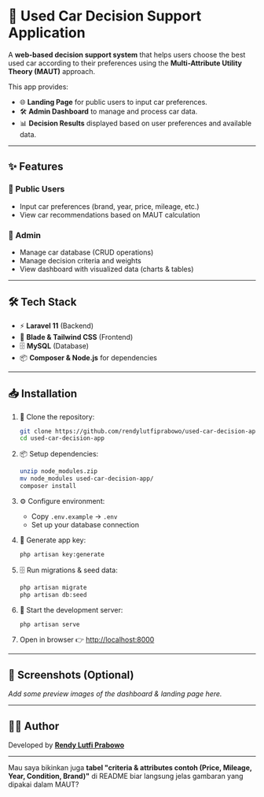 # 🚗 Used Car Decision Support Application

A **web-based decision support system** that helps users choose the best used car according to their preferences using the **Multi-Attribute Utility Theory (MAUT)** approach.

This app provides:

* 🌐 **Landing Page** for public users to input car preferences.
* 🛠️ **Admin Dashboard** to manage and process car data.
* 📊 **Decision Results** displayed based on user preferences and available data.

---

## ✨ Features

### 👤 Public Users

* Input car preferences (brand, year, price, mileage, etc.)
* View car recommendations based on MAUT calculation

### 🔑 Admin

* Manage car database (CRUD operations)
* Manage decision criteria and weights
* View dashboard with visualized data (charts & tables)

---

## 🛠️ Tech Stack

* ⚡ **Laravel 11** (Backend)
* 🎨 **Blade & Tailwind CSS** (Frontend)
* 🗄️ **MySQL** (Database)
* 📦 **Composer & Node.js** for dependencies

---

## 📥 Installation

1. 📂 Clone the repository:

   ```bash
   git clone https://github.com/rendylutfiprabowo/used-car-decision-app.git
   cd used-car-decision-app
   ```

2. 📦 Setup dependencies:

   ```bash
   unzip node_modules.zip
   mv node_modules used-car-decision-app/
   composer install
   ```

3. ⚙️ Configure environment:

   * Copy `.env.example` → `.env`
   * Set up your database connection

4. 🔑 Generate app key:

   ```bash
   php artisan key:generate
   ```

5. 🗄️ Run migrations & seed data:

   ```bash
   php artisan migrate
   php artisan db:seed
   ```

6. 🚀 Start the development server:

   ```bash
   php artisan serve
   ```

7. Open in browser 👉 [http://localhost:8000](http://localhost:8000)

---

## 📸 Screenshots (Optional)

*Add some preview images of the dashboard & landing page here.*

---

## 👨‍💻 Author

Developed by [**Rendy Lutfi Prabowo**](https://github.com/rendylutfiprabowo)

---

Mau saya bikinkan juga **tabel "criteria & attributes contoh (Price, Mileage, Year, Condition, Brand)"** di README biar langsung jelas gambaran yang dipakai dalam MAUT?
